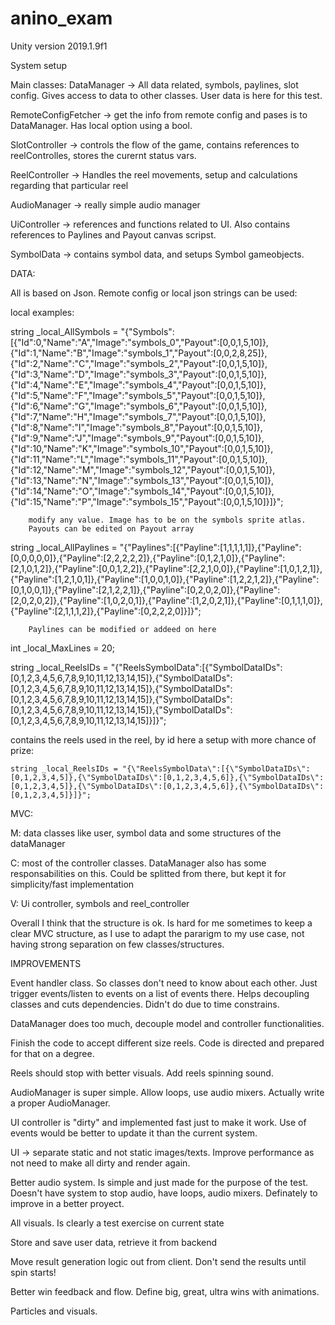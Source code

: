 # anino_exam 

Unity version 2019.1.9f1

System setup

Main classes:
DataManager -> All data related, symbols, paylines, slot config. Gives access to data to other classes. User data is here for this test. 

RemoteConfigFetcher -> get the info from remote config and pases is to DataManager. Has local option using a bool.

SlotController -> controls the flow of the game, contains references to reelControlles, stores the curernt status vars.

ReelController -> Handles the reel movements, setup and calculations regarding that particular reel

AudioManager -> really simple audio manager

UiController -> references and functions related to UI. Also contains references to Paylines and Payout canvas scripst.

SymbolData -> contains symbol data, and setups Symbol gameobjects.

DATA:

All is based on Json. Remote config or local json strings can be used:

local examples:

string _local_AllSymbols =
        "{\"Symbols\":[{\"Id\":0,\"Name\":\"A\",\"Image\":\"symbols_0\",\"Payout\":[0,0,1,5,10]},{\"Id\":1,\"Name\":\"B\",\"Image\":\"symbols_1\",\"Payout\":[0,0,2,8,25]},{\"Id\":2,\"Name\":\"C\",\"Image\":\"symbols_2\",\"Payout\":[0,0,1,5,10]},{\"Id\":3,\"Name\":\"D\",\"Image\":\"symbols_3\",\"Payout\":[0,0,1,5,10]},{\"Id\":4,\"Name\":\"E\",\"Image\":\"symbols_4\",\"Payout\":[0,0,1,5,10]},{\"Id\":5,\"Name\":\"F\",\"Image\":\"symbols_5\",\"Payout\":[0,0,1,5,10]},{\"Id\":6,\"Name\":\"G\",\"Image\":\"symbols_6\",\"Payout\":[0,0,1,5,10]},{\"Id\":7,\"Name\":\"H\",\"Image\":\"symbols_7\",\"Payout\":[0,0,1,5,10]},{\"Id\":8,\"Name\":\"I\",\"Image\":\"symbols_8\",\"Payout\":[0,0,1,5,10]},{\"Id\":9,\"Name\":\"J\",\"Image\":\"symbols_9\",\"Payout\":[0,0,1,5,10]},{\"Id\":10,\"Name\":\"K\",\"Image\":\"symbols_10\",\"Payout\":[0,0,1,5,10]},{\"Id\":11,\"Name\":\"L\",\"Image\":\"symbols_11\",\"Payout\":[0,0,1,5,10]},{\"Id\":12,\"Name\":\"M\",\"Image\":\"symbols_12\",\"Payout\":[0,0,1,5,10]},{\"Id\":13,\"Name\":\"N\",\"Image\":\"symbols_13\",\"Payout\":[0,0,1,5,10]},{\"Id\":14,\"Name\":\"O\",\"Image\":\"symbols_14\",\"Payout\":[0,0,1,5,10]},{\"Id\":15,\"Name\":\"P\",\"Image\":\"symbols_15\",\"Payout\":[0,0,1,5,10]}]}";
        
        modify any value. Image has to be on the symbols sprite atlas.
        Payouts can be edited on Payout array

string _local_AllPaylines =
        "{\"Paylines\":[{\"Payline\":[1,1,1,1,1]},{\"Payline\":[0,0,0,0,0]},{\"Payline\":[2,2,2,2,2]},{\"Payline\":[0,1,2,1,0]},{\"Payline\":[2,1,0,1,2]},{\"Payline\":[0,0,1,2,2]},{\"Payline\":[2,2,1,0,0]},{\"Payline\":[1,0,1,2,1]},{\"Payline\":[1,2,1,0,1]},{\"Payline\":[1,0,0,1,0]},{\"Payline\":[1,2,2,1,2]},{\"Payline\":[0,1,0,0,1]},{\"Payline\":[2,1,2,2,1]},{\"Payline\":[0,2,0,2,0]},{\"Payline\":[2,0,2,0,2]},{\"Payline\":[1,0,2,0,1]},{\"Payline\":[1,2,0,2,1]},{\"Payline\":[0,1,1,1,0]},{\"Payline\":[2,1,1,1,2]},{\"Payline\":[0,2,2,2,0]}]}";
        
        Paylines can be modified or addeed on here
        
        

int _local_MaxLines = 20;

    
string _local_ReelsIDs = "{\"ReelsSymbolData\":[{\"SymbolDataIDs\":[0,1,2,3,4,5,6,7,8,9,10,11,12,13,14,15]},{\"SymbolDataIDs\":[0,1,2,3,4,5,6,7,8,9,10,11,12,13,14,15]},{\"SymbolDataIDs\":[0,1,2,3,4,5,6,7,8,9,10,11,12,13,14,15]},{\"SymbolDataIDs\":[0,1,2,3,4,5,6,7,8,9,10,11,12,13,14,15]},{\"SymbolDataIDs\":[0,1,2,3,4,5,6,7,8,9,10,11,12,13,14,15]}]}";

contains the reels used in the reel, by id
here a setup with more chance of prize:

    string _local_ReelsIDs = "{\"ReelsSymbolData\":[{\"SymbolDataIDs\":[0,1,2,3,4,5]},{\"SymbolDataIDs\":[0,1,2,3,4,5,6]},{\"SymbolDataIDs\":[0,1,2,3,4,5]},{\"SymbolDataIDs\":[0,1,2,3,4,5,6]},{\"SymbolDataIDs\":[0,1,2,3,4,5]}]}";


MVC:

M: data classes like user, symbol data and some structures of the dataManager

C: most of the controller classes. DataManager also has some responsabilities on this. Could be splitted from there, but kept it for simplicity/fast implementation

V: Ui controller, symbols and reel_controller

Overall I think that the structure is ok. Is hard for me sometimes to keep a clear MVC structure, as I use to adapt the pararigm to my use case, not having strong separation on few classes/structures.

IMPROVEMENTS

Event handler class. So classes don't need to know about each other. Just trigger events/listen to events on a list of events there. Helps decoupling classes and cuts dependencies. Didn't do due to time constrains.

DataManager does too much, decouple model and controller functionalities.

Finish the code to accept different size reels. Code is directed and prepared for that on a degree.

Reels should stop with better visuals. Add reels spinning sound.

AudioManager is super simple. Allow loops, use audio mixers. Actually write a proper AudioManager.

UI controller is "dirty" and implemented fast just to make it work. Use of events would be better to update it than the current system.

UI -> separate static and not static images/texts. Improve performance as not need to make all dirty and render again.

Better audio system. Is simple and just made for the purpose of the test. Doesn't have system to stop audio, have loops, audio mixers. Definately to improve in a better proyect.

All visuals. Is clearly a test exercise on current state

Store and save user data, retrieve it from backend

Move result generation logic out from client. Don't send the results until spin starts!

Better win feedback and flow. Define big, great, ultra wins with animations.

Particles and visuals.


